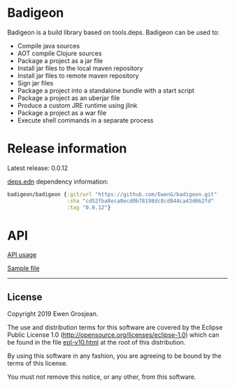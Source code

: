 # Badigeon

Badigeon is a build library based on tools.deps. Badigeon can be used to:

- Compile java sources
- AOT compile Clojure sources
- Package a project as a jar file
- Install jar files to the local maven repository
- Install jar files to remote maven repository
- Sign jar files
- Package a project into a standalone bundle with a start script
- Package a project as an uberjar file
- Produce a custom JRE runtime using jlink
- Package a project as a war file
- Execute shell commands in a separate process

# Release information

Latest release: 0.0.12

[deps.edn](https://clojure.org/guides/deps_and_cli) dependency information:

```clojure
badigeon/badigeon {:git/url "https://github.com/EwenG/badigeon.git"
                   :sha "cd52fba8eca0ecd0b78198dc8cd844ca43d662fd"
                   :tag "0.0.12"}
```

# API

[API usage](https://github.com/EwenG/badigeon/blob/master/API.md)

[Sample file](https://github.com/EwenG/badigeon/blob/master/sample/badigeon/sample.clj)

---

## License

Copyright 2019 Ewen Grosjean.

The use and distribution terms for this software are covered by the
Eclipse Public License 1.0 (http://opensource.org/licenses/eclipse-1.0)
which can be found in the file [epl-v10.html](epl-v10.html) at the root of this distribution.

By using this software in any fashion, you are agreeing to be bound by
the terms of this license.

You must not remove this notice, or any other, from this software.
